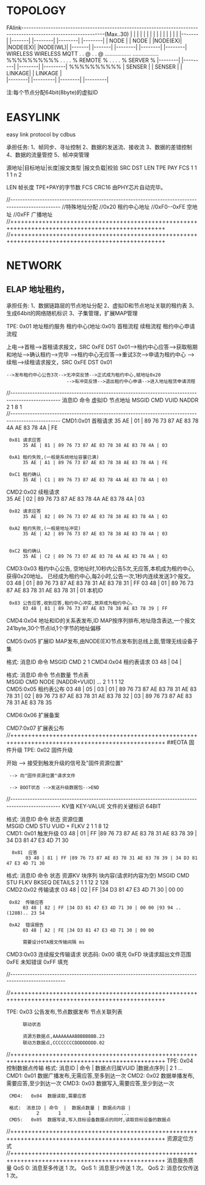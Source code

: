 # TOPOLOGY

FAlink----------------------------------------------------------------------------------------------------------------(Max..30)
            |               |                   |                               |                             |
    		|          		|             		|                          		|                         	  |
    		|          		|             		|                          		|                         	  |
    	|-------|      	|-------|         	|--------|                     	|--------|                    |--------|
    	| NODE  |      	| NODE  |         	|NODE(EX)|                     	|NODE(EX)|                    |NODE(WL)|
    	|-------|      	|-------|         	|--------|                    	|--------|                    |--------|
    	                                     WIRELESS                        WIRELESS                        MQTT
    		           		              		.                           	.                              @
    											.                    			.                              @
    									.................            	.................                 %%%%%%%%%%
    									.     	        .            	.     	        .                 % REMOTE %
    									.               .            	.               .                 % SERVER %
    								|--------|     |---------|      |--------|     |---------|            %%%%%%%%%%
    							    | SENSER |	   | SENSER  |      | LINKAGE|     | LINKAGE |              	
    		                        |--------|     |---------|      |--------|     |---------|              
    
注:每个节点分配64bit(8byte)的虚拟ID

# EASYLINK
easy link protocol by cdbus

承担任务:
1、帧同步、寻址控制
2、数据的发送流、接收流
3、数据的差错控制
4、数据的流量管控
5、帧冲突管理


源地址|目标地址|长度|报文类型 |报文负载|校验
  SRC    DST    LEN     TPE      PAY    FCS
   1      1      1       1        n      2
 


LEN  帧长度  TPE+PAY的字节数
FCS  CRC16   由PHY芯片自动完毕。

//--------------------------------------------------------------------------------------------------
//特殊地址分配
//0x20 租约中心地址
//0xF0--0xFE 空地址
//0xFF 广播地址
//++++++++++++++++++++++++++++++++++++++++++++++++++++++++++++++++++++++++++++++++++++++++++++++++++
//++++++++++++++++++++++++++++++++++++++++++++++++++++++++++++++++++++++++++++++++++++++++++++++++++
# NETWORK

## ELAP 地址租约，

承担任务:
1、数据链路层的节点地址分配
2、虚拟ID和节点地址关联的租约表
3、生成64bit的网络随机标识
3、子集管理，扩展MAP管理

TPE: 0x01 地址租约服务
租约中心(地址:0x01)
首租流程
续租流程
租约中心申请流程

上电-->首租-->首租请求报文，SRC 0xFE DST 0x01-->租约中心应答-->获取租期和地址-->确认租约-->完毕
                                             -->租约中心无应答-->重试3次-->申请为租约中心
    -->续租-->续租请求报文，SRC 0xFE DST 0x01


    -->发布租约中心公告3次-->无冲突反馈-->正式成为租约中心,赋地址0x20
                          -->有冲突反馈-->退出租约中心申请-->进入地址租赁申请流程
//--------------------------------------------------------------------------------------------------
消息ID  命令   虚拟ID    节点地址
 MSGID  CMD     VUID      NADDR  
   2     1       8          1     
//--------------------------------------------------------------------------------------------------
CMD1:0x01 首租请求
		  35 AE | 01 | 89 76 73 87 AE 83 78 4A AE 83 78 4A | FE
		  
	 0x81 请求应答	  
          35 AE | 81 | 89 76 73 87 AE 83 78 38 AE 83 78 4A | 03	
		  
	 0xA1 租约失败,(一般是系统地址容量已满)
          35 AE | A1 | 89 76 73 87 AE 83 78 38 AE 83 78 4A | FE
		  
	 0xC1 租约确认
          35 AE | C1 | 89 76 73 87 AE 83 78 4A AE 83 78 4A | 03


CMD2:0x02 续租请求  
          35 AE | 02 | 89 76 73 87 AE 83 78 4A AE 83 78 4A | 03
		  
	 0x82 请求应答	  
          35 AE | 82 | 89 76 73 87 AE 83 78 38 AE 83 78 4A | 03	
		  
	 0xA2 租约失败,(一般是地址冲突)
          35 AE | A2 | 89 76 73 87 AE 83 78 38 AE 83 78 4A | 03
		  
		  
	 0xC2 租约确认
          35 AE | C2 | 89 76 73 87 AE 83 78 4A AE 83 78 4A | 03


CMD3:0x03 租约中心公告,
          空地址时,10秒内公告5次,无应答,本机成为租约中心,获得0x20地址。
          已经成为租约中心,每2小时,公告一次,1秒内连续发送3个报文。
          03 48 | 01 | 89 76 73 87 AE 83 78 31 AE 83 78 31 | FF
		  03 48 | 01 | 89 76 73 87 AE 83 78 31 AE 83 78 31 | 01
		                       本机ID

     0x83 公告应答,收到应答,租约中心冲突,放弃成为租约中心。
	      03 48 | 81 | 89 76 73 87 AE 83 78 38 AE 83 78 39 | FF

CMD4:0x04 地址和ID的关系表发布,ID MAP按序列排布,地址隐含表达,一个报文241byte,30个节点Id,1个字节的地址偏移

CMD5:0x05 扩展ID MAP发布,由NODE(EX)节点发布到总线上面,管理无线设备子集


格式: 消息ID  命令
       MSGID  CMD
         2     1 
CMD4:0x04 租约表请求
       03 48 | 04 | 


格式: 消息ID  命令  节点数量       节点表      
       MSGID  CMD     NODE      [NADDR+VUID] ... 
         2     1       1           1    12  
CMD5:0x05 租约表公布
       03 48 | 05 | 03 | 01 | 89 76 73 87 AE 83 78 31 AE 83 78 31 | 02 | 89 76 73 87 AE 83 78 31 AE 83 78 32 | 03 | 89 76 73 87 AE 83 78 31 AE 83 78 35 

CMD6:0x06 扩展备案

CMD7:0x07 扩展表公布
//++++++++++++++++++++++++++++++++++++++++++++++++++++++++++++++++++++++++++++++++++++++++++++++++++
##EOTA 固件升级
TPE: 0x02 固件升级

开始 --> 接受到触发升级的信号及"固件资源位置"

     --> 向"固件资源位置"请求文件

     --> BOOT状态 -->发送升级数据包-->END
//--------------------------------------------------------------------------------------------------
KV值 KEY-VALUE 文件的关键标识 64BIT



格式: 消息ID  命令  状态   资源位置   
       MSGID  CMD   STU   VUID + FLKV
         2     1     1      8     12  
CMD1: 0x01 触发升级
           03 48 | 01 | FF |89 76 73 87 AE 83 78 31 AE 83 78 39 | 34 D3 81 47 E3 4D 71 30
		
      0x81  应答
	       03 48 | 81 | FF |89 76 73 87 AE 83 78 31 AE 83 78 39 | 34 D3 81 47 E3 4D 71 30

格式: 消息ID   命令  状态       资源KV   块序列   块内容(请求时内容为空)
       MSGID   CMD   STU         FLKV    BKSEQ    DETAILS
         2      1     1           12        2        128	
CMD2:0x02  传输请求
          03 48 | 02 | FF |34 D3 81 47 E3 4D 71 30 | 00 00 
		  
	 0x82  传输应答
	      03 48 | 82 | FF |34 D3 81 47 E3 4D 71 30 | 00 00 |93 94 ..(128B).. 23 54
		  
     0xA2  错误报告
          03 48 | A2 | FE |34 D3 81 47 E3 4D 71 30 | 00 00 
		  
		  需要设计OTA报文传输间隔 ms
CMD3:0x03  连续报文传输请求
状态码:
     0x00 填充
	 0xFD 块请求超出文件范围
	 0xFE 未知错误
	 0xFF 填充

//----------------------------------------------------------------------------------------------------


 
     
//++++++++++++++++++++++++++++++++++++++++++++++++++++++++++++++++++++++++++++++++++++++++++++++++++

TPE: 0x03 公告发布,节点数据发布
          节点关联列表

		  联动状态
		  
		  资源方数据点,AAAAAAAABBBBBBBB.23
		  联动方数据点,CCCCCCCCDDDDDDDD.02

//++++++++++++++++++++++++++++++++++++++++++++++++++++++++++++++++++++++++++++++++++++++++++++++++++
TPE: 0x04 控制数据点传输
     格式:  消息ID | 命令  | 数据点归属VUID |数据点序列 |
	           2       1        ...
	 CMD1:   0x01  数据广播发布,无需应答,至多到达一次
	 CMD2:   0x02  数据单播发布,需要应答,至少到达一次 
	 CMD3:   0x03  数据写入,需要应答,至少到达一次 
	 
	 
	 CMD4:   0x04  数据读取,需要应答
	 
     格式:  消息ID | 命令  |  数据点数量 | 数据点内容 |
	           2       1          1           ...
	 CMD5:   0x05  数据写读,写入目标设备数据点的同时,读取目标设备的数据点
	 
	 
	 
//++++++++++++++++++++++++++++++++++++++++++++++++++++++++++++++++++++++++++++++++++++++++++++++++++
资源定位方式
//++++++++++++++++++++++++++++++++++++++++++++++++++++++++++++++++++++++++++++++++++++++++++++++++++
消息服务质量
QoS 0: 消息至多传送 1 次。
QoS 1: 消息至少传送 1 次。
QoS 2: 消息仅仅传送 1 次。

